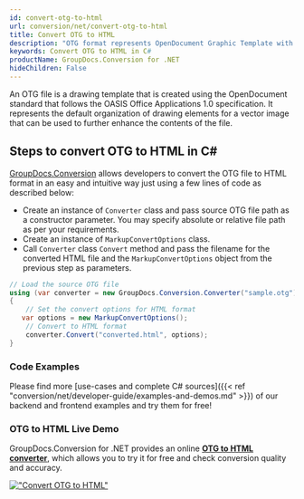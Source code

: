 ```yaml
---
id: convert-otg-to-html
url: conversion/net/convert-otg-to-html
title: Convert OTG to HTML
description: "OTG format represents OpenDocument Graphic Template with .otg extension. Learn how to convert OTG to HTML file programmatically in C# language using GroupDocs.Conversion for .NET library."
keywords: Convert OTG to HTML in C#
productName: GroupDocs.Conversion for .NET
hideChildren: False
---
```


An OTG file is a drawing template that is created using the OpenDocument standard that follows the OASIS Office Applications 1.0 specification. It represents the default organization of drawing elements for a vector image that can be used to further enhance the contents of the file.

## Steps to convert OTG to HTML in C#

[GroupDocs.Conversion](https://products.groupdocs.com/conversion/net) allows developers to convert the OTG file to HTML format in an easy and intuitive way just using a few lines of code as described below:

* Create an instance of `Converter` class and pass source OTG file path as a constructor parameter. You may specify absolute or relative file path as per your requirements. 
* Create an instance of `MarkupConvertOptions` class.
* Call `Converter` class `Convert` method and pass the filename for the converted HTML file and the `MarkupConvertOptions` object from the previous step as parameters.

```csharp
// Load the source OTG file
using (var converter = new GroupDocs.Conversion.Converter("sample.otg"))
{
    // Set the convert options for HTML format
   var options = new MarkupConvertOptions();
    // Convert to HTML format
    converter.Convert("converted.html", options);
}
```

### Code Examples

Please find more [use-cases and complete C# sources]({{< ref "conversion/net/developer-guide/examples-and-demos.md" >}}) of our backend and frontend examples and try them for free!

### OTG to HTML Live Demo

GroupDocs.Conversion for .NET provides an online [**OTG to HTML converter**](https://products.groupdocs.app/conversion/otg-to-html), which allows you to try it for free and check conversion quality and accuracy.

[!["Convert OTG to HTML"](conversion/net/images/convert-to-html/convert-otg-to-html.png)](https://products.groupdocs.app/conversion/otg-to-html)